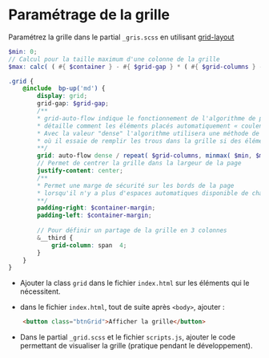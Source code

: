 
# Paramétrage de la grille

Paramétrez la grille dans le partial `_gris.scss` en utilisant [grid-layout](https://developer.mozilla.org/fr/docs/Web/CSS/CSS_Grid_Layout)

```scss
$min: 0;
// Calcul pour la taille maximum d'une colonne de la grille
$max: calc( ( #{ $container } - #{ $grid-gap } * ( #{ $grid-columns } - 1 ) ) / #{ $grid-columns } );

.grid {
	@include  bp-up('md') {
		display: grid;
		grid-gap: $grid-gap;
		/**
		* grid-auto-flow indique le fonctionnement de l'algorithme de placement automatique et
		* détaille comment les éléments placés automatiquement « coulent » dans la grille.
		* Avec la valeur "dense" l'algorithme utilisera une méthode de « regroupement dense »
		* où il essaie de remplir les trous dans la grille si des éléments plus petits arrivent ensuite.
		**/
		grid: auto-flow dense / repeat( $grid-columns, minmax( $min, $max ) );
		// Permet de centrer la grille dans la largeur de la page
		justify-content: center;
		/** 
		* Permet une marge de sécurité sur les bords de la page 
		* lorsqu'il n'y a plus d'espaces automatiques disponible de chaque coté 
		**/
		padding-right: $container-margin;
		padding-left: $container-margin;
		
		// Pour définir un partage de la grille en 3 colonnes
		&__third {
			grid-column: span  4;
		}
	}
}
```

- Ajouter la class `grid` dans le fichier `index.html` sur les éléments qui le nécessitent.

- dans le fichier `index.html`, tout de suite après `<body>`, ajouter :

```html
	<button class="btnGrid">Afficher la grille</button>
```
- Dans le partial `_grid.scss` et le fichier `scripts.js`, ajouter le code permettant de visualiser la grille (pratique pendant le développement).